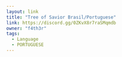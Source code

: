 ```yaml
---
layout: link
title: "Tree of Savior Brasil/Portuguese"
link: https://discord.gg/0ZKvX8r7raSMqmdb
owner: "f4th3r"
tags: 
  - Language
  - PORTUGUESE
---
```

